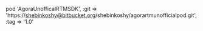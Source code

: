   pod 'AgoraUnofficalRTMSDK', :git => 'https://shebinkoshy@bitbucket.org/shebinkoshy/agorartmunofficialpod.git', :tag => '1.0'
